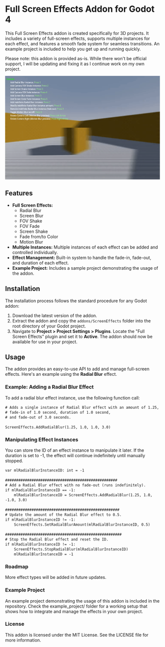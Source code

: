 # Full Screen Effects Addon for Godot 4

This Full Screen Effects addon is created specifically for 3D projects. It includes a variety of full-screen effects, supports multiple instances for each effect, and features a smooth fade system for seamless transitions. An example project is included to help you get up and running quickly.

Please note: this addon is provided as-is. While there won't be official support, I will be updating and fixing it as I continue work on my own project.

![Alt text](./preview.gif)

## Features

- **Full Screen Effects:**
  - Radial Blur
  - Screen Blur
  - FOV Shake
  - FOV Fade
  - Screen Shake
  - Fade from/to Color
  - Motion Blur
- **Multiple Instances:** 
  Multiple instances of each effect can be added and controlled individually.
- **Effect Management:**
  Built-in system to handle the fade-in, fade-out, and duration of each effect.
- **Example Project:**
  Includes a sample project demonstrating the usage of the addon.

## Installation

The installation process follows the standard procedure for any Godot addon:

1. Download the latest version of the addon.
2. Extract the addon and copy the `addons/ScreenEffects` folder into the root directory of your Godot project.
3. Navigate to **Project > Project Settings > Plugins**. Locate the "Full Screen Effects" plugin and set it to **Active**.
The addon should now be available for use in your project.

## Usage

The addon provides an easy-to-use API to add and manage full-screen effects. Here's an example using the **Radial Blur** effect.

### Example: Adding a Radial Blur Effect

To add a radial blur effect instance, use the following function call:

```gdscript
# Adds a single instance of Radial Blur effect with an amount of 1.25, 
# fade-in of 1.0 second, duration of 1.0 second, 
# and fade-out of 3.0 seconds.

ScreenEffects.AddRadialBlur(1.25, 1.0, 1.0, 3.0)
```

### Manipulating Effect Instances

You can store the ID of an effect instance to manipulate it later. If the duration is set to -1, the effect will continue indefinitely until manually stopped.

```gdscript
var mlRadialBlurInstanceID: int = -1

###################################################
# Add a Radial Blur effect with no fade-out (runs indefinitely).
if mlRadialBlurInstanceID == -1:
    mlRadialBlurInstanceID = ScreenEffects.AddRadialBlur(1.25, 1.0, -1.0, 3.0)

####################################################
# Update the amount of the Radial Blur effect to 0.5.
if mlRadialBlurInstanceID != -1:
    ScreenEffects.SetRadialBlurAmount(mlRadialBlurInstanceID, 0.5)

#####################################################
# Stop the Radial Blur effect and reset the ID.
if mlRadialBlurInstanceID != -1:
    ScreenEffects.StopRadialBlur(mlRadialBlurInstanceID)
    mlRadialBlurInstanceID = -1

```

### Roadmap

More effect types will be added in future updates.

### Example Project

An example project demonstrating the usage of this addon is included in the repository. Check the example_project/ folder for a working setup that shows how to integrate and manage the effects in your own project.

### License
This addon is licensed under the MIT License. See the LICENSE file for more information.
